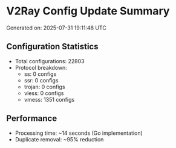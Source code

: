 # V2Ray Config Update Summary
Generated on: 2025-07-31 19:11:48 UTC

## Configuration Statistics
- Total configurations: 22803
- Protocol breakdown:
  - ss: 0 configs
  - ssr: 0 configs
  - trojan: 0 configs
  - vless: 0 configs
  - vmess: 1351 configs

## Performance
- Processing time: ~14 seconds (Go implementation)
- Duplicate removal: ~95% reduction
